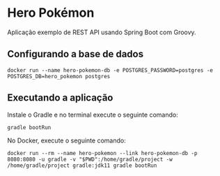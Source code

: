Hero Pokémon
============

Aplicação exemplo de REST API usando Spring Boot com Groovy.

Configurando a base de dados
----------------------------

```
docker run --name hero-pokemon-db -e POSTGRES_PASSWORD=postgres -e POSTGRES_DB=hero_pokemon postgres
```

Executando a aplicação
----------------------

Instale o Gradle e no terminal execute o seguinte comando:

```
gradle bootRun
```

No Docker, execute o seguinte comando:

```
docker run --rm --name hero-pokemon --link hero-pokemon-db -p 8080:8080 -u gradle -v "$PWD":/home/gradle/project -w /home/gradle/project gradle:jdk11 gradle bootRun
```